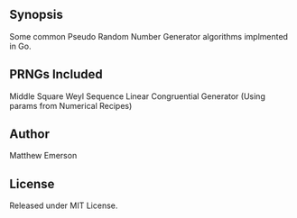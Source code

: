 ## Synopsis

Some common Pseudo Random Number Generator algorithms implmented in Go.

## PRNGs Included

Middle Square Weyl Sequence
Linear Congruential Generator (Using params from Numerical Recipes)

## Author

Matthew Emerson

## License

Released under MIT License.